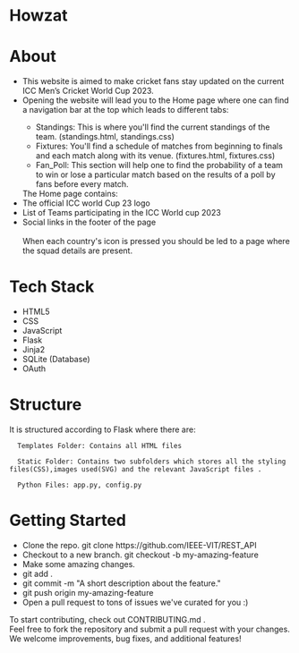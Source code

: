 # Howzat
<h1>About</h1>
<ul>
   <li>This website is aimed to make cricket fans stay updated on the current ICC Men’s Cricket World Cup 2023. </li>
   <li>Opening the website will lead you to the Home page where one can find a navigation bar at the top which leads to different tabs:</li>
   <ul>
        <li>Standings: This is where you'll find the current standings of the team. (standings.html, standings.css)</li>
        <li>Fixtures: You'll find a schedule of matches from beginning to finals and each match along with its venue. (fixtures.html, fixtures.css)
        <li>Fan_Poll: This section will help one to find the probability of a team to win or lose a particular match based on the results of a poll by fans before every match.</li>
    </ul>
    The Home page contains:
    <li>The official ICC world Cup 23 logo</li>
    <li>List of Teams participating in the ICC World cup 2023</li>
    <li>Social links in the footer of the page</li>
    <br>
    When each country's icon is pressed you should be led to a page where the squad details are present.
</ul>
<h1>Tech Stack</h1>
<ul>
   <li>HTML5</li>
   <li>CSS</li>
   <li>JavaScript</li>
   <li>Flask</li>
   <li>Jinja2</li>
   <li>SQLite (Database)</li>
   <li>OAuth</li>
</ul>

<h1>Structure</h1>
It is structured according to Flask where there are:

      Templates Folder: Contains all HTML files
      
      Static Folder: Contains two subfolders which stores all the styling files(CSS),images used(SVG) and the relevant JavaScript files .
      
      Python Files: app.py, config.py

<h1>Getting Started</h1>
<ul>
  <li>Clone the repo. git clone https://github.com/IEEE-VIT/REST_API</li>
  <li>Checkout to a new branch. git checkout -b my-amazing-feature</li>
  <li>Make some amazing changes.</li>
  <li>git add .</li>
  <li>git commit -m "A short description about the feature."</li>
  <li>git push origin my-amazing-feature</li>
  <li>Open a pull request to tons of issues we've curated for you :)</li>
</ul>

To start contributing, check out CONTRIBUTING.md .<br>
Feel free to fork the repository and submit a pull request with your changes.<br> 
We welcome improvements, bug fixes, and additional features!

